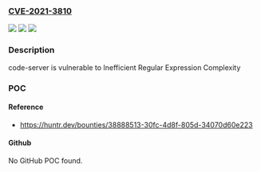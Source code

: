 ### [CVE-2021-3810](https://cve.mitre.org/cgi-bin/cvename.cgi?name=CVE-2021-3810)
![](https://img.shields.io/static/v1?label=Product&message=cdr%2Fcode-server&color=blue)
![](https://img.shields.io/static/v1?label=Version&message=%3C%203.12.0%20&color=brighgreen)
![](https://img.shields.io/static/v1?label=Vulnerability&message=CWE-1333%20Inefficient%20Regular%20Expression%20Complexity&color=brighgreen)

### Description

code-server is vulnerable to Inefficient Regular Expression Complexity

### POC

#### Reference
- https://huntr.dev/bounties/38888513-30fc-4d8f-805d-34070d60e223

#### Github
No GitHub POC found.

